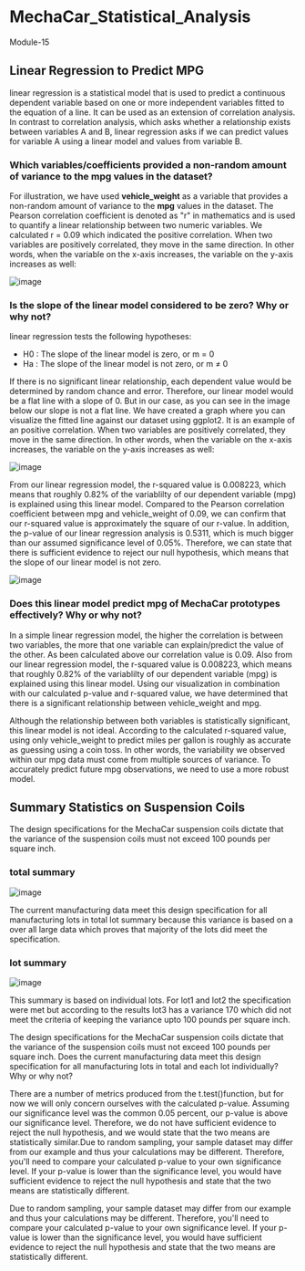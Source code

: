 # MechaCar_Statistical_Analysis
Module-15

## Linear Regression to Predict MPG
linear regression is a statistical model that is used to predict a continuous dependent variable based on one or more independent variables fitted to the equation of a line. It can be used as an extension of correlation analysis. In contrast to correlation analysis, which asks whether a relationship exists between variables A and B, linear regression asks if we can predict values for variable A using a linear model and values from variable B.

### Which variables/coefficients provided a non-random amount of variance to the mpg values in the dataset?
For illustration, we have used **vehicle_weight** as a variable that provides a non-random amount of variance to the **mpg** values in the dataset. The Pearson correlation coefficient is denoted as "r" in mathematics and is used to quantify a linear relationship between two numeric variables. We calculated r = 0.09 which indicated the positive correlation. When two variables are positively correlated, they move in the same direction. In other words, when the variable on the x-axis increases, the variable on the y-axis increases as well:

![image](https://user-images.githubusercontent.com/105535250/195490384-d62462b1-c82c-4fec-b866-14125528f89f.png)

### Is the slope of the linear model considered to be zero? Why or why not?
linear regression tests the following hypotheses:
* H0 : The slope of the linear model is zero, or m = 0
* Ha : The slope of the linear model is not zero, or m ≠ 0

If there is no significant linear relationship, each dependent value would be determined by random chance and error. Therefore, our linear model would be a flat line with a slope of 0. But in our case, as you can see in the image below our slope is not a flat line. We have created a graph where you can visualize the fitted line against our dataset using ggplot2. It is an example of an positive correlation. When two variables are positively correlated, they move in the same direction. In other words, when the variable on the x-axis increases, the variable on the y-axis increases as well:

![image](https://user-images.githubusercontent.com/105535250/195487022-7e769257-6cf4-4ca3-9fc7-0ec3bce2e84e.png)

From our linear regression model, the r-squared value is 0.008223, which means that roughly 0.82% of the variablilty of our dependent variable (mpg) is explained using this linear model. Compared to the Pearson correlation coefficient between mpg and vehicle_weight of 0.09, we can confirm that our r-squared value is approximately the square of our r-value. 
In addition, the p-value of our linear regression analysis is 0.5311, which is much bigger than our assumed significance level of 0.05%. Therefore, we can state that there is sufficient evidence to reject our null hypothesis, which means that the slope of our linear model is not zero.

![image](https://user-images.githubusercontent.com/105535250/195498801-b62d77b4-678c-41ae-ab5e-35d21f132023.png)


### Does this linear model predict mpg of MechaCar prototypes effectively? Why or why not?

In a simple linear regression model, the higher the correlation is between two variables, the more that one variable can explain/predict the value of the other. As been calculated above our correlation value is 0.09. Also from our linear regression model, the r-squared value is 0.008223, which means that roughly 0.82% of the variablilty of our dependent variable (mpg) is explained using this linear model.
Using our visualization in combination with our calculated p-value and r-squared value, we have determined that there is a significant relationship between vehicle_weight and mpg.

Although the relationship between both variables is statistically significant, this linear model is not ideal. According to the calculated r-squared value, using only vehicle_weight to predict miles per gallon is roughly as accurate as guessing using a coin toss. In other words, the variability we observed within our mpg data must come from multiple sources of variance. To accurately predict future mpg observations, we need to use a more robust model.

## Summary Statistics on Suspension Coils
The design specifications for the MechaCar suspension coils dictate that the variance of the suspension coils must not exceed 100 pounds per square inch. 


### total summary
![image](https://user-images.githubusercontent.com/105535250/195501858-d5de42a5-e03c-4445-8a0d-1a12de7bf49f.png)

The current manufacturing data meet this design specification for all manufacturing lots in total lot summary because this variance is based on a over all large data which proves that majority of the lots did meet the specification.

### lot summary
![image](https://user-images.githubusercontent.com/105535250/195501988-e21f701b-382c-4ae1-8389-08f434834e89.png)

This summary is based on individual lots. For lot1 and lot2 the specification were met but according to the results lot3 has a variance 170 which did not meet the criteria of keeping the variance upto 100 pounds per square inch.



The design specifications for the MechaCar suspension coils dictate that the variance of the suspension coils must not exceed 100 pounds per square inch. Does the current manufacturing data meet this design specification for all manufacturing lots in total and each lot individually? Why or why not?












There are a number of metrics produced from the t.test()function, but for now we will only concern ourselves with the calculated p-value. Assuming our significance level was the common 0.05 percent, our p-value is above our significance level. Therefore, we do not have sufficient evidence to reject the null hypothesis, and we would state that the two means are statistically similar.Due to random sampling, your sample dataset may differ from our example and thus your calculations may be different. Therefore, you'll need to compare your calculated p-value to your own significance level. If your p-value is lower than the significance level, you would have sufficient evidence to reject the null hypothesis and state that the two means are statistically different.

Due to random sampling, your sample dataset may differ from our example and thus your calculations may be different. Therefore, you'll need to compare your calculated p-value to your own significance level. If your p-value is lower than the significance level, you would have sufficient evidence to reject the null hypothesis and state that the two means are statistically different.
